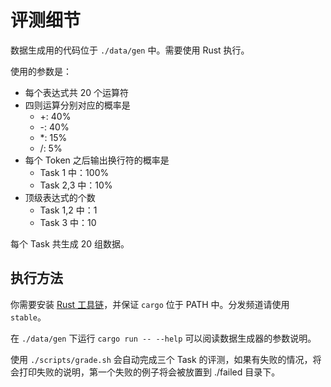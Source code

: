 # 评测细节

数据生成用的代码位于 `./data/gen` 中。需要使用 Rust 执行。

使用的参数是：

- 每个表达式共 20 个运算符
- 四则运算分别对应的概率是
  - \+: 40%
  - \-: 40%
  - \*: 15%
  - /: 5%
- 每个 Token 之后输出换行符的概率是
  - Task 1 中：100%
  - Task 2,3 中：10%
- 顶级表达式的个数
  - Task 1,2 中：1
  - Task 3 中：10

每个 Task 共生成 20 组数据。

## 执行方法

你需要安装 [Rust 工具链](https://rustup.rs/)，并保证 `cargo` 位于 PATH 中。分发频道请使用 `stable`。

在 `./data/gen` 下运行 `cargo run -- --help` 可以阅读数据生成器的参数说明。

使用 `./scripts/grade.sh` 会自动完成三个 Task 的评测，如果有失败的情况，将会打印失败的说明，第一个失败的例子将会被放置到 ./failed 目录下。
